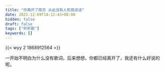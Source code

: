 ```yaml
---
title: "你离开了南京 从此没有人和我说话"
date: 2021-12-09T14:12:43+08:00
hidden: false
draft: false
tags: ["听听歌"]
keywords: []
---
```


{{< wyy 2 1868912564 >}}

一开始不明白为什么没有歌词，后来想想，你都已经离开了，我还有什么好说的呢。











